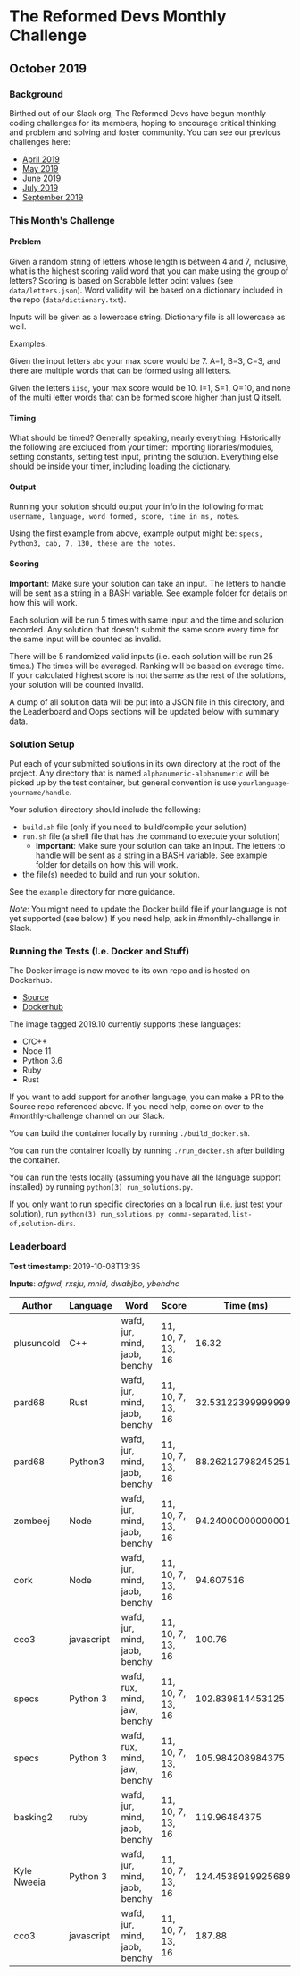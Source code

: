 # The Reformed Devs Monthly Challenge

## October 2019

### Background

Birthed out of our Slack org, The Reformed Devs have begun monthly coding challenges for its members, hoping to encourage critical thinking and problem and solving and foster community. You can see our previous challenges here:

* [April 2019](https://github.com/plusuncold/longest-word-test)
* [May 2019](https://github.com/plusuncold/rainfall-calc-challenge)
* [June 2019](https://github.com/ReformedDevs/challenge-2019-06)
* [July 2019](https://github.com/ReformedDevs/challenge-2019-07)
* [September 2019](https://github.com/ReformedDevs/challenge-2019-09)

### This Month's Challenge

#### Problem

Given a random string of letters whose length is between 4 and 7, inclusive, what is the highest scoring valid word that you can make using the group of letters? Scoring is based on Scrabble letter point values (see `data/letters.json`). Word validity will be based on a dictionary included in the repo (`data/dictionary.txt`).

Inputs will be given as a lowercase string. Dictionary file is all lowercase as well.

Examples:

Given the input letters `abc` your max score would be 7. A=1, B=3, C=3, and there are multiple words that can be formed using all letters.

Given the letters `iisq`, your max score would be 10. I=1, S=1, Q=10, and none of the multi letter words that can be formed score higher than just Q itself.

#### Timing

What should be timed? Generally speaking, nearly everything. Historically the following are excluded from your timer: Importing libraries/modules, setting constants, setting test input, printing the solution. Everything else should be inside your timer, including loading the dictionary.

#### Output

Running your solution should output your info in the following format: `username, language, word formed, score, time in ms, notes`.

Using the first example from above, example output might be: `specs, Python3, cab, 7, 130, these are the notes`.

#### Scoring

**Important**: Make sure your solution can take an input. The letters to handle will be sent as a string in a BASH variable. See example folder for details on how this will work.

Each solution will be run 5 times with same input and the time and solution recorded. Any solution that doesn't submit the same score every time for the same input will be counted as invalid.

There will be 5 randomized valid inputs (i.e. each solution will be run 25 times.) The times will be averaged. Ranking will be based on average time. If your calculated highest score is not the same as the rest of the solutions, your solution will be counted invalid.

A dump of all solution data will be put into a JSON file in this directory, and the Leaderboard and Oops sections will be updated below with summary data.

### Solution Setup

Put each of your submitted solutions in its own directory at the root of the project. Any directory that is named `alphanumeric-alphanumeric` will be picked up by the test container, but general convention is use `yourlanguage-yourname/handle`.

Your solution directory should include the following:

* `build.sh` file (only if you need to build/compile your solution)
* `run.sh` file (a shell file that has the command to execute your solution)
  * **Important**: Make sure your solution can take an input. The letters to handle will be sent as a string in a BASH variable. See example folder for details on how this will work.
* the file(s) needed to build and run your solution.

See the `example` directory for more guidance.

*Note*: You might need to update the Docker build file if your language is not yet supported (see below.) If you need help, ask in #monthly-challenge in Slack.

### Running the Tests (I.e. Docker and Stuff)

The Docker image is now moved to its own repo and is hosted on Dockerhub.

* [Source](https://github.com/ReformedDevs/challenge-docker)
* [Dockerhub](https://hub.docker.com/r/drewpearce/trd-challenge)

The image tagged 2019.10 currently supports these languages:

* C/C++
* Node 11
* Python 3.6
* Ruby
* Rust

If you want to add support for another language, you can make a PR to the Source repo referenced above. If you need help, come on over to the #monthly-challenge channel on our Slack.

You can build the container locally by running `./build_docker.sh`.

You can run the container lcoally by running `./run_docker.sh` after building the container.

You can run the tests locally (assuming you have all the language support installed) by running `python(3) run_solutions.py`.

If you only want to run specific directories on a local run (i.e. just test your solution), run `python(3) run_solutions.py comma-separated,list-of,solution-dirs`.

### Leaderboard

__Test timestamp__: 2019-10-08T13:35

__Inputs__: _afgwd, rxsju, mnid, dwabjbo, ybehdnc_

Author | Language | Word | Score | Time (ms) | Notes
--- | --- | --- | --- | --- | ---
plusuncold | C++ | wafd, jur, mind, jaob, benchy | 11, 10, 7, 13, 16 | 16.32 | 
pard68 | Rust | wafd, jur, mind, jaob, benchy | 11, 10, 7, 13, 16 | 32.531223999999995 | Give me `iter()` or give me death
pard68 | Python3 | wafd, jur, mind, jaob, benchy | 11, 10, 7, 13, 16 | 88.26212798245251 | snek can snek into snek
zombeej | Node | wafd, jur, mind, jaob, benchy | 11, 10, 7, 13, 16 | 94.24000000000001 | small gainz at 10/8/2019
cork | Node | wafd, jur, mind, jaob, benchy | 11, 10, 7, 13, 16 | 94.607516 | Put some FP and async on it
cco3 | javascript | wafd, jur, mind, jaob, benchy | 11, 10, 7, 13, 16 | 100.76 | sparse arrays
specs | Python 3 | wafd, rux, mind, jaw, benchy | 11, 10, 7, 13, 16 | 102.839814453125 | strolling down the yeet
specs | Python 3 | wafd, rux, mind, jaw, benchy | 11, 10, 7, 13, 16 | 105.984208984375 | strolling down the yeet
basking2 | ruby | wafd, jur, mind, jaob, benchy | 11, 10, 7, 13, 16 | 119.96484375 | ARG: ["afgwd"]
Kyle Nweeia | Python 3 | wafd, jur, mind, jaob, benchy | 11, 10, 7, 13, 16 | 124.45389199256897 | 
cco3 | javascript | wafd, jur, mind, jaob, benchy | 11, 10, 7, 13, 16 | 187.88 | obscure

